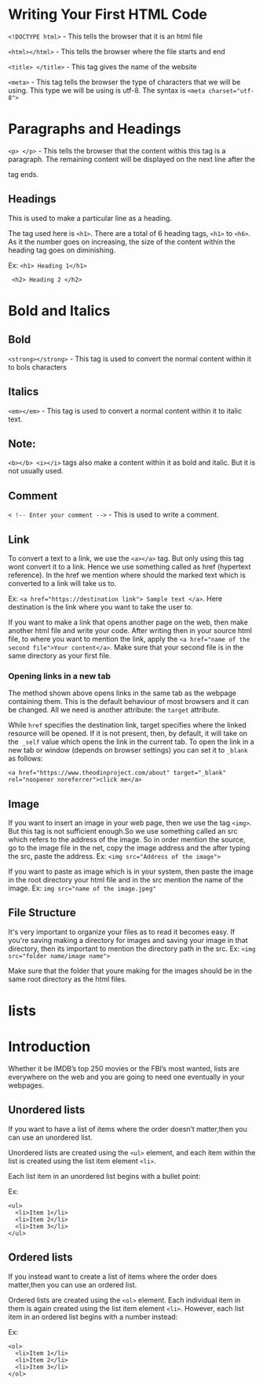 # Writing Your First HTML Code

`<!DOCTYPE html>` - This tells the browser that it is an html file


`<html></html>` - This tells the browser where the file starts and end


`<title> </title>` - This tag gives the name of the website

`<meta>` - This tag tells the browser the type of characters that we will be using. This type we will be using is
utf-8. The syntax is `<meta charset="utf-8">`


# Paragraphs and Headings

`<p> </p>` - This tells the browser that the content withis this tag is a paragraph. The remaining content will be displayed on the next line after the </p> tag ends.

## Headings
This is used to make a particular line as a heading.


The tag used here is `<h1>`. There are a total of 6 heading tags, `<h1>` to `<h6>`. As it the number goes on increasing, the size of the content within the heading tag goes on diminishing.

Ex: `<h1> Heading 1</h1>`

   ` <h2> Heading 2 </h2>`

# Bold and Italics

## Bold

`<strong></strong>` - This tag is used to convert the normal content within it to bols characters

## Italics

`<em></em>` - This tag is used to convert a normal content within it to italic text.

## Note:
`<b></b> <i></i>` tags also make a content within it as bold and italic. But it is not usually
used.

## Comment 
`< !-- Enter your comment -->` - This is used to write a comment.

## Link

To convert a text to a link, we use the `<a></a>` tag. But only using this tag wont convert it to a link. Hence we use something called as href (hypertext reference). In the href we mention where should the marked text which is converted to a link will take us to.

Ex: `<a href="https://destination link"> Sample text </a>`. Here destination is the link where you want to take the user to.

If you want to make a link that opens another page on the web, then make another html file and write your code. After writing then in your source html file, 
to where you want to mention the link, apply the `<a href="name of the second file">Your content</a>`. Make sure that your second file is in the same directory
as your first file.

### Opening links in a new tab

The method shown above opens links in the same tab as the webpage containing them. This is the default behaviour of most browsers and it can be changed.
All we need is another attribute: the `target` attribute.

While `href` specifies the destination link, target specifies where the linked resource will be opened. If it is not present, then, by default, it will take on the` _self` value which opens the link in the current tab. To open the link in a new tab or window (depends on browser settings) you can set it to `_blank` as follows:

`<a href="https://www.theodinproject.com/about" target="_blank" rel="noopener noreferrer">click me</a>`

## Image

If you want to insert an image in your web page, then we use the tag `<img>`. But this tag is not sufficient enough.So we use something called an src which refers to the address of the image.
So in order mention the source, go to the image file in the net, copy the image address and the after typing the src, paste the address. 
Ex: `<img src="Address of the image">`

If you want to paste as image which is in your system, then paste the image in the root directory your html file and in the src mention the name of the image.
Ex: `img src="name of the image.jpeg"`


## File Structure

It's very important to organize your files as to read it becomes easy. If you're saving making a directory for images and saving your image in that directory, then its important to mention the directory path in 
the src. 
Ex: `<img src="folder name/image name">`

Make sure that the folder that youre making for the images should be in the same root directory as the html files.


# lists

# Introduction

Whether it be IMDB’s top 250 movies or the FBI’s most wanted, lists are everywhere on the web and you are going to need one eventually in your webpages.

## Unordered lists

If you want to have a list of items where the order doesn’t matter,then you can use an unordered list.

Unordered lists are created using the `<ul>` element, and each item within the list is created using the list item element `<li>`.

Each list item in an unordered list begins with a bullet point:

Ex:

```
<ul>
  <li>Item 1</li>
  <li>Item 2</li>
  <li>Item 3</li>
</ul>
```

## Ordered lists

If you instead want to create a list of items where the order does matter,then you can use an ordered list.

Ordered lists are created using the `<ol>` element. Each individual item in them is again created using the list item element `<li>`. 
However, each list item in an ordered list begins with a number instead:

Ex:

```
<ol>
  <li>Item 1</li>
  <li>Item 2</li>
  <li>Item 3</li>
</ol>
```

